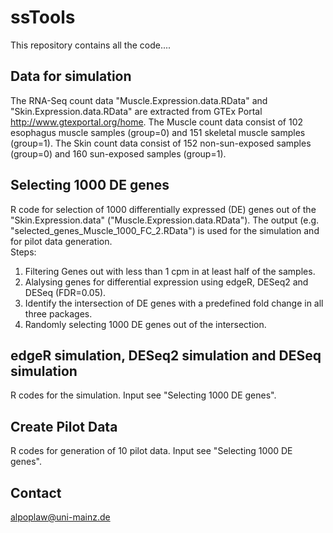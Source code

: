 # ssTools

This repository contains all the code....

## Data for simulation

The RNA-Seq count data "Muscle.Expression.data.RData" and "Skin.Expression.data.RData" are extracted from GTEx Portal http://www.gtexportal.org/home. The Muscle count data consist of 102 esophagus muscle samples (group=0) and 151 skeletal muscle samples (group=1). The Skin count data consist of 152 non-sun-exposed samples (group=0) and 160 sun-exposed samples (group=1).

## Selecting 1000 DE genes

R code for selection of 1000 differentially expressed (DE) genes out of the "Skin.Expression.data" ("Muscle.Expression.data.RData").
The output (e.g. "selected_genes_Muscle_1000_FC_2.RData") is used for the simulation and for pilot data generation.  
Steps:  
1. Filtering Genes out with less than 1 cpm in at least half of the samples.  
2. Alalysing genes for differential expression using edgeR, DESeq2 and DESeq (FDR=0.05).  
3. Identify the intersection of DE genes with a predefined fold change in all three packages.  
4. Randomly selecting 1000 DE genes out of the intersection.  

## edgeR simulation, DESeq2 simulation and DESeq simulation

R codes for the simulation. Input see "Selecting 1000 DE genes".

##  Create Pilot Data

R codes for generation of 10 pilot data. Input see "Selecting 1000 DE genes".     

## Contact

alpoplaw@uni-mainz.de
